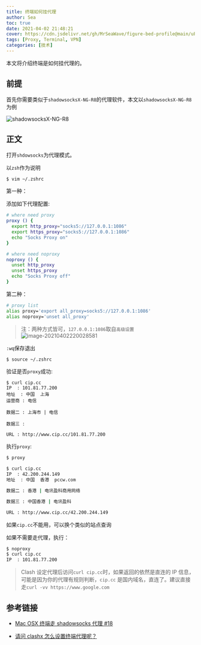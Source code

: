 ```yaml
---
title: 终端如何挂代理
author: Sea
toc: true
date: 2021-04-02 21:48:21
cover: https://cdn.jsdelivr.net/gh/MrSeaWave/figure-bed-profile@main/uPic/2021/ENW7rf_liang-mark-rebort2222.jpg
tags: [Proxy, Terminal, VPN]
categories: [技术]
---
```


本文将介绍终端是如何挂代理的。

<!--more-->

## 前提

首先你需要类似于`shadowsocksX-NG-R8`的代理软件，本文以`shadowsocksX-NG-R8`为例

![shadowsocksX-NG-R8](https://cdn.jsdelivr.net/gh/MrSeaWave/figure-bed-profile@main/uPic/2021/9rb9fj_image-20210402215036375.png)

## 正文

打开`shdowsocks`为代理模式。

以`zsh`作为说明

```bash .zshrc
$ vim ~/.zshrc
```

第一种：

添加如下代理配置:

```bash edit
# where need proxy
proxy () {
  export http_proxy="socks5://127.0.0.1:1086"
  export https_proxy="socks5://127.0.0.1:1086"
  echo "Socks Proxy on"
}

# where need noproxy
noproxy () {
  unset http_proxy
  unset https_proxy
  echo "Socks Proxy off"
}
```

第二种：

```bash edit
# proxy list
alias proxy='export all_proxy=socks5://127.0.0.1:1086'
alias noproxy='unset all_proxy'
```

> 注：两种方式皆可，`127.0.0.1:1086`取自`高级设置`![image-20210402220028581](https://cdn.jsdelivr.net/gh/MrSeaWave/figure-bed-profile@main/uPic/2021/UJcpYu_image-20210402220028581.png)

`:wq`保存退出

```bash .zshrc
$ source ~/.zshrc
```

验证是否`proxy`成功:

```
$ curl cip.cc
IP	: 101.81.77.200
地址	: 中国  上海
运营商	: 电信

数据二	: 上海市 | 电信

数据三	:

URL	: http://www.cip.cc/101.81.77.200
```

执行`proxy`:

```bash
$ proxy
```

```bash
$ curl cip.cc
IP	: 42.200.244.149
地址	: 中国  香港  pccw.com

数据二	: 香港 | 电讯盈科商用网络

数据三	: 中国香港 | 电讯盈科

URL	: http://www.cip.cc/42.200.244.149
```

如果`cip.cc`不能用，可以换个类似的站点查询

如果不需要走代理，执行：

```bash
$ noproxy
$ curl cip.cc
IP	: 101.81.77.200
```

> Clash 设定代理后访问`curl cip.cc`时，如果返回的依然是直连的 IP 信息，可能是因为你的代理有规则判断，`cip.cc` 是国内域名，直连了。建议直接走`curl -vv https://www.google.com`

## 参考链接

- [Mac OSX 终端走 shadowsocks 代理 #18 ](https://github.com/mrdulin/blog/issues/18)

- [请问 clashx 怎么设置终端代理呢？](https://github.com/Dreamacro/clash/issues/592)
